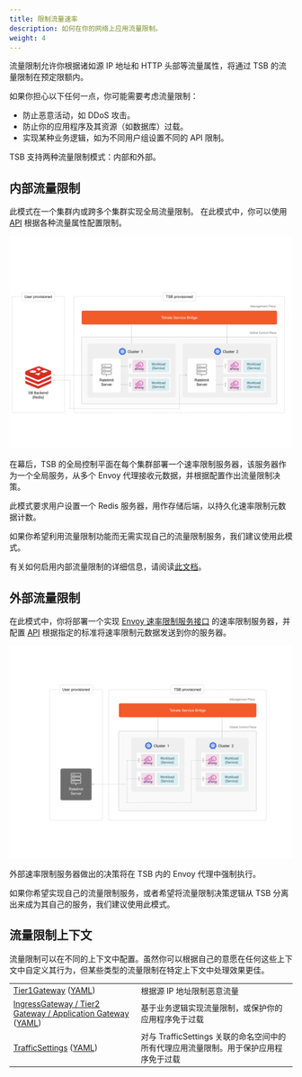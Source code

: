 ```yaml
---
title: 限制流量速率
description: 如何在你的网络上应用流量限制。
weight: 4
---
```


流量限制允许你根据诸如源 IP 地址和 HTTP 头部等流量属性，将通过 TSB 的流量限制在预定限额内。

如果你担心以下任何一点，你可能需要考虑流量限制：
* 防止恶意活动，如 DDoS 攻击。
* 防止你的应用程序及其资源（如数据库）过载。
* 实现某种业务逻辑，如为不同用户组设置不同的 API 限制。

TSB 支持两种流量限制模式：内部和外部。

## 内部流量限制

此模式在一个集群内或跨多个集群实现全局流量限制。
在此模式中，你可以使用 [API](../../refs/tsb/gateway/v2/ingress-gateway#ratelimitsettings) 根据各种流量属性配置限制。

![](../../assets/howto/rate_limiting_internal.png)

在幕后，TSB 的全局控制平面在每个集群部署一个速率限制服务器，该服务器作为一个全局服务，从多个 Envoy 代理接收元数据，并根据配置作出流量限制决策。

此模式要求用户设置一个 Redis 服务器，用作存储后端，以持久化速率限制元数据计数。

如果你希望利用流量限制功能而无需实现自己的流量限制服务，我们建议使用此模式。

有关如何启用内部流量限制的详细信息，请阅读[此文档](./../rate-limiting/internal-rate-limiting)。

## 外部流量限制

在此模式中，你将部署一个实现 [Envoy 速率限制服务接口](https://www.envoyproxy.io/docs/envoy/latest/api-v3/traffic/ratelimit/v3/rls.proto) 的速率限制服务器，并配置 [API](../../refs/tsb/gateway/v2/ingress-gateway#externalratelimitservicesettings) 根据指定的标准将速率限制元数据发送到你的服务器。

![](../../assets/howto/rate_limiting_external.png)

外部速率限制服务器做出的决策将在 TSB 内的 Envoy 代理中强制执行。

如果你希望实现自己的流量限制服务，或者希望将流量限制决策逻辑从 TSB 分离出来成为其自己的服务，我们建议使用此模式。

## 流量限制上下文

流量限制可以在不同的上下文中配置。虽然你可以根据自己的意愿在任何这些上下文中自定义其行为，但某些类型的流量限制在特定上下文中处理效果更佳。

|                                                              |                                                              |
| ------------------------------------------------------------ | ------------------------------------------------------------ |
| [Tier1Gateway](./../rate-limiting/tier1-gateway) ([YAML](../../refs/tsb/gateway/v2/tier1-gateway#tier1externalserver)) | 根据源 IP 地址限制恶意流量                                   |
| [IngressGateway / Tier2 Gateway / Application Gateway](./../rate-limiting/ingress-gateway) ([YAML](../../refs/tsb/gateway/v2/ingress-gateway)) | 基于业务逻辑实现流量限制，或保护你的应用程序免于过载         |
| [TrafficSettings](./../rate-limiting/service-to-service) ([YAML](../../refs/tsb/traffic/v2/traffic-setting#trafficsetting)) | 对与 TrafficSettings 关联的命名空间中的所有代理应用流量限制。用于保护应用程序免于过载 |
